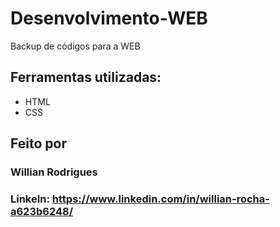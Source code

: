 # Desenvolvimento-WEB
Backup de códigos para a WEB

## Ferramentas utilizadas:
* HTML
* CSS

## Feito por
### Willian Rodrigues
### LinkeIn: https://www.linkedin.com/in/willian-rocha-a623b6248/
